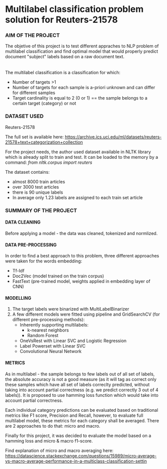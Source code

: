 # Multilabel classification problem solution for Reuters-21578

### AIM OF THE PROJECT
The objetive of this project is to test different appraches to NLP problem of multilabel classification and find optimal model that would properly predict document "subject" labels based on a raw document text. <br>
<br><br>
The multilabel classification is a classification for which:
* Number of targets >1
* Number of targets for each sample is a-priori unknown and can differ for different samples
* Target cardinality is equal to 2 (0 or 1) == the sample belongs to a certain target (category) or not

### DATASET USED
Reuters-21578

The full set is available here:
https://archive.ics.uci.edu/ml/datasets/reuters-21578+text+categorization+collection

For the project needs, the author used dataset available in NLTK library which is already split to train and test. It can be loaded to the memory by a command:
*from nltk.corpus import reuters*

The dataset contains:
* almost 8000 train articles
* over 3000 test articles
* there is 90 unique labels
* In average only 1.23 labels are assigned to each train set article

### SUMMARY OF THE PROJECT

#### DATA CLEANING

Before applying a model - the data was cleaned, tokenized and normlized.

#### DATA PRE-PROCESSING

In order to find a best approach to this problem, three different approaches were taken for the words embedding:
* Tf-Idf
* Doc2Vec (model trained on the train corpus)
* FastText (pre-trained model, weights applied in embedding layer of CNN)

#### MODELLING

1. The target labels were binarized with MultiLabelBinarizer
2. A few different models were fitted using pipeline and GridSearchCV (for different pre-processing methods):
    * Inherently supporting multilabels:
        * k-nearest neighbors
        * Random Forest
    * OneVsRest with Linear SVC and Logistic Regression
    * Label Powerset with Linear SVC
    * Convolutional Neural Network

#### METRICS
As in multilabel  - the sample belongs to few labels out of all set of labels, the absolute accuracy is not a good measure (as it will tag as correct only these samples which have all set of labels correclty predicted, without taking into account partial correctness (e.g. we predict correctly 3 out of 4 labels)).
It is proposed to use hamming loss function which would take into account partial correctness.

Each individual category predictions can be evaluated based on traditional metrics like F1 score, Precision and Recall, however, to evaluate full multilabel model, these metrics for each category shall be averaged. There are 2 approaches to do that: micro and macro.

Finally for this project, it was decided to evaluate the model based on a hamming loss and micro & macro f1-score.

Find explanation of micro and macro averaging here:
https://datascience.stackexchange.com/questions/15989/micro-average-vs-macro-average-performance-in-a-multiclass-classification-settin